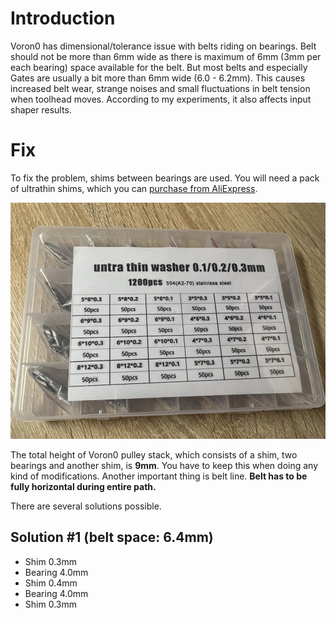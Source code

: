 # Introduction
Voron0 has dimensional/tolerance issue with belts riding on bearings. Belt should not be more than 6mm wide as there is maximum of 6mm (3mm per each bearing) space available for the belt. But most belts and especially Gates are usually a bit more than 6mm wide (6.0 - 6.2mm). This causes increased belt wear, strange noises and small fluctuations in belt tension when toolhead moves. According to my experiments, it also affects input shaper results.

# Fix
To fix the problem, shims between bearings are used. You will need a pack of ultrathin shims, which you can [purchase from AliExpress](https://www.aliexpress.com/item/1005005204413043.html).

![Ultrathin shims from AliExpress](/BeltPathFix/images/box_shims.jpeg)

The total height of Voron0 pulley stack, which consists of a shim, two bearings and another shim, is **9mm**. You have to keep this when doing any kind of modifications.
Another important thing is belt line. **Belt has to be fully horizontal during entire path.**

There are several solutions possible.

## Solution #1 (belt space: 6.4mm)
- Shim 0.3mm
- Bearing 4.0mm
- Shim 0.4mm
- Bearing 4.0mm
- Shim 0.3mm
